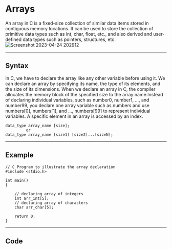# Arrays
An array in C is a fixed-size collection of similar data items stored in contiguous memory locations. It can be used to store the collection of primitive data types such as int, char, float, etc., and also derived and user-defined data types such as pointers, structures, etc.
![Screenshot 2023-04-24 202912](https://user-images.githubusercontent.com/113619312/234036150-b4d04c6c-e0eb-4e29-942a-0599344d9df0.png)

---

## __Syntax__
In C, we have to declare the array like any other variable before using it. We can declare an array by specifying its name, the type of its elements, and the size of its dimensions. When we declare an array in C, the compiler allocates the memory block of the specified size to the array name.Instead of declaring individual variables, such as number0, number1, ..., and number99, you declare one array variable such as numbers and use numbers[0], numbers[1], and ..., numbers[99] to represent individual variables. A specific element in an array is accessed by an index.
```
data_type array_name [size];
         or
data_type array_name [size1] [size2]...[sizeN];
```

---

## __Example__
```
// C Program to illustrate the array declaration
#include <stdio.h>
 
int main()
{
 
    // declaring array of integers
    int arr_int[5];
    // declaring array of characters
    char arr_char[5];
 
    return 0;
}
```

---

## __Code__
```
